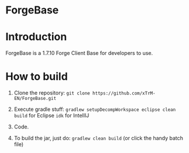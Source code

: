 # ForgeBase

# Introduction
ForgeBase is a 1.7.10 Forge Client Base for developers to use.

# How to build
1) Clone the repository:
`git clone https://github.com/xTrM-EN/ForgeBase.git`

2) Execute gradle stuff:
`gradlew setupDecompWorkspace eclipse clean build` for Eclipse
`idk` for IntellIJ

3) Code.

4) To build the jar, just do:
`gradlew clean build` (or click the handy batch file)